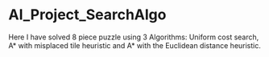 # AI_Project_SearchAlgo
Here I have solved 8 piece puzzle using 3 Algorithms: Uniform cost search, A* with misplaced tile heuristic and A* with the Euclidean distance heuristic. 
